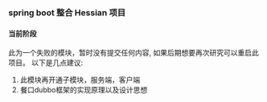 ### spring boot 整合 Hessian 项目

#### 当前阶段
此为一个失败的模块，暂时没有提交任何内容, 如果后期想要再次研究可以重启此项目。
以下是几点建议:
  1. 此模块再开通子模块，服务端，客户端
  2. 餐口dubbo框架的实现原理以及设计思想